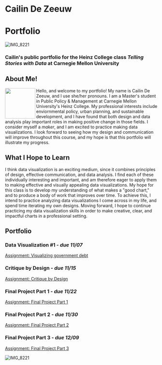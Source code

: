 
# Cailin De Zeeuw
# Portfolio

![IMG_8221](https://user-images.githubusercontent.com/117120584/206813422-e2f5be08-df1e-4d47-9bef-91f8a506f38c.jpg)

### Cailin's public portfolio for the Heinz College class *Telling Stories with Data* at Carnegie Mellon University

## About Me!
<img align="left" width="100" height="100" src=https://user-images.githubusercontent.com/117120584/206813590-2ddb4f90-f71a-41bf-896d-2484481ab9a5.jpg>

Hello, and welcome to my portfolio! My name is Cailin De Zeeuw, and I use she/her pronouns. I am a Master's student in Public Policy & Management at Carnegie Mellon University's Heinz College. My professional interests include enviornmental policy, urban planning, and sustainable development, and I have found that both design and data analysis play important roles in making positive change in those fields. I consider myself a *maker*, and I am excited to practice making data visualizations. I look forward to seeing how my design and communication will improve throughout this course, and my hope is that this portfolio will illustrate my progress. 

## What I Hope to Learn
I think data visualization is an exciting medium, since it combines principles of design, effective communication, and data analysis. I find each of these individually interesting and important, and am therefore eager to apply them to making effective and visually appealing data visualizations. My hope for this class is to develop my understanding of what makes a "good chart," and to produce a body of work that improves over time. To achieve this, I intend to practice analyzing data visualizations I come across in my life, and spend time iterating my own designs. Moving forward, I hope to continue practicing my data visualization skills in order to make creative, clear, and impactful charts in a professional setting. 

## Portfolio
### Data Visualization #1 - *due 11/07*
[Assignment: Visualizing government debt](/dataviz2.md)

### Critique by Design - *due 11/15*
[Assignment: Critique by Design](/critiquebydesign.md)

### Final Project Part 1 - *due 11/22*
[Assignment: Final Project Part 1](/final_part1.md)

### Final Project Part 2 - *due 11/30*
[Assignment: Final Project Part 2](/final_part2.md)

### Final Project Part 3 - *due 12/09*
[Assignment: Final Project Part 3](/final_part3.md)


![IMG_8221](https://user-images.githubusercontent.com/117120584/206813102-de15cc89-7534-4eea-9e4d-60f64a3a5ce8.jpg)
